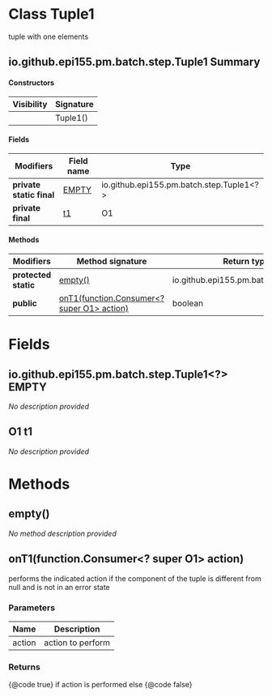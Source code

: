 Class Tuple1
============
tuple with one elements

io.github.epi155.pm.batch.step.Tuple1 Summary
-------
#### Constructors
| Visibility | Signature |
| ---------- | --------- |
|            | Tuple1()  |
#### Fields
| Modifiers                | Field name                                       | Type                                     |
| ------------------------ | ------------------------------------------------ | ---------------------------------------- |
| **private static final** | [EMPTY](#iogithubepi155pmbatchsteptuple1?-empty) | io.github.epi155.pm.batch.step.Tuple1<?> |
| **private final**        | [t1](#o1-t1)                                     | O1                                       |
#### Methods
| Modifiers            | Method signature                                                                     | Return type                              |
| -------------------- | ------------------------------------------------------------------------------------ | ---------------------------------------- |
| **protected static** | [empty()](#empty)                                                                    | io.github.epi155.pm.batch.step.Tuple1<T> |
| **public**           | [onT1(function.Consumer<? super O1> action)](#ont1functionconsumer?-super-o1-action) | boolean                                  |

Fields
======
io.github.epi155.pm.batch.step.Tuple1<?> EMPTY
----------------------------------------------
*No description provided*


O1 t1
-----
*No description provided*


Methods
=======
empty()
-------
*No method description provided*


onT1(function.Consumer<? super O1> action)
------------------------------------------
performs the indicated action if the component of the tuple is different from null and is not in an error state

### Parameters

| Name   | Description       |
| ------ | ----------------- |
| action | action to perform |

### Returns

{@code true} if action is performed else {@code false}


